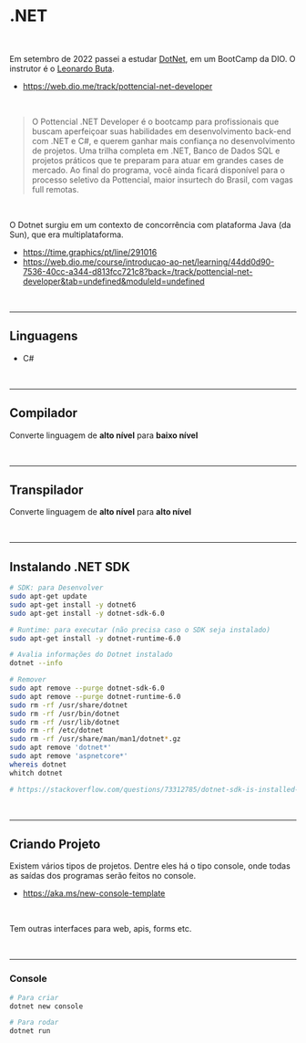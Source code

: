 # .NET

<br>

Em setembro de 2022 passei a estudar [DotNet](https://dotnet.microsoft.com), em um BootCamp da DIO. O instrutor é o [Leonardo Buta](https://www.linkedin.com/in/leonardo-buta).

- https://web.dio.me/track/pottencial-net-developer

<br>

> O Pottencial .NET Developer é o bootcamp para profissionais que buscam aperfeiçoar suas habilidades em desenvolvimento back-end com .NET e C#, e querem ganhar mais confiança no desenvolvimento de projetos. Uma trilha completa em .NET, Banco de Dados SQL e projetos práticos que te preparam para atuar em grandes cases de mercado. Ao final do programa, você ainda ficará disponível para o processo seletivo da Pottencial, maior insurtech do Brasil, com vagas full remotas.



<br>

O Dotnet surgiu em um contexto de concorrência com plataforma Java (da Sun), que era multiplataforma.

- https://time.graphics/pt/line/291016
- https://web.dio.me/course/introducao-ao-net/learning/44dd0d90-7536-40cc-a344-d813fcc721c8?back=/track/pottencial-net-developer&tab=undefined&moduleId=undefined

<br>

---

## Linguagens

- C#

<br>

---

## Compilador

Converte linguagem de **alto nível** para **baixo nível**

<br>

---

## Transpilador

Converte linguagem de **alto nível** para **alto nível**

<br>

---

## Instalando .NET SDK

```bash
# SDK: para Desenvolver
sudo apt-get update
sudo apt-get install -y dotnet6
sudo apt-get install -y dotnet-sdk-6.0

# Runtime: para executar (não precisa caso o SDK seja instalado)
sudo apt-get install -y dotnet-runtime-6.0

# Avalia informações do Dotnet instalado
dotnet --info

# Remover 
sudo apt remove --purge dotnet-sdk-6.0
sudo apt remove --purge dotnet-runtime-6.0
sudo rm -rf /usr/share/dotnet
sudo rm -rf /usr/bin/dotnet
sudo rm -rf /usr/lib/dotnet
sudo rm -rf /etc/dotnet
sudo rm -rf /usr/share/man/man1/dotnet*.gz
sudo apt remove 'dotnet*'
sudo apt remove 'aspnetcore*'
whereis dotnet
whitch dotnet

# https://stackoverflow.com/questions/73312785/dotnet-sdk-is-installed-but-not-recognized-linux-ubuntu-popos-22-04
```

<br>

---

## Criando Projeto

Existem vários tipos de projetos.
Dentre eles há o tipo console, onde todas as saídas dos programas serão feitos no console.

- https://aka.ms/new-console-template

<br>

Tem outras interfaces para web, apis, forms etc.

<br>

---

### Console

```bash
# Para criar
dotnet new console

# Para rodar
dotnet run
```

